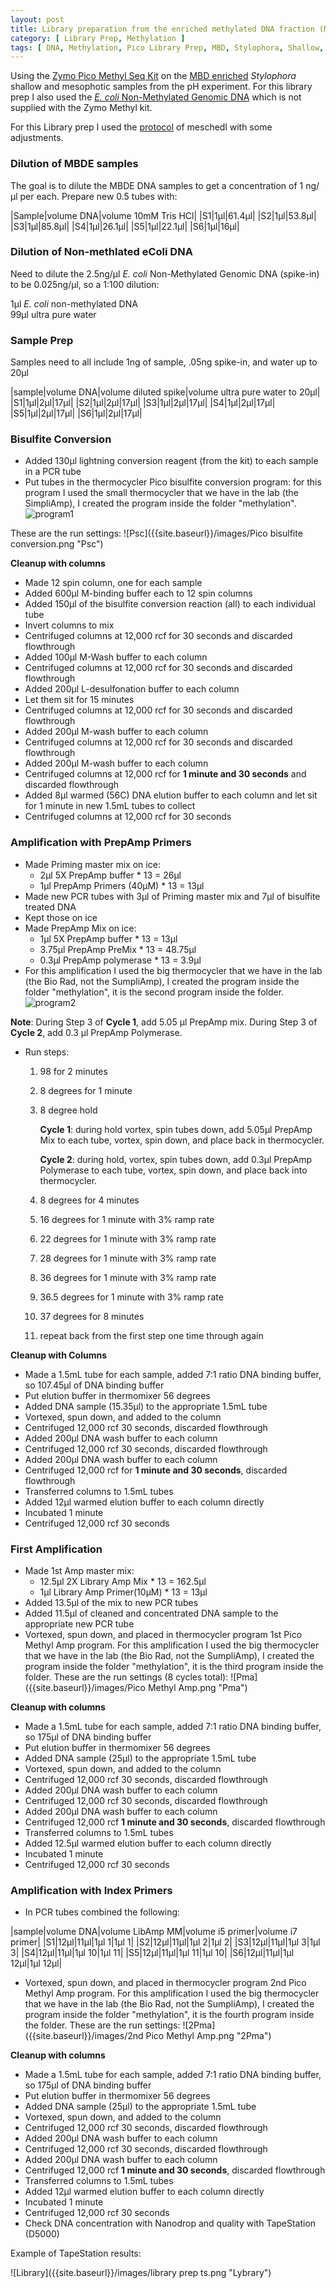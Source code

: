 ```yaml
---
layout: post
title: Library preparation from the enriched methylated DNA fraction (MBDE DNA samples)
category: [ Library Prep, Methylation ]
tags: [ DNA, Methylation, Pico Library Prep, MBD, Stylophora, Shallow, Mesophotic ]
---
```


Using the [Zymo Pico Methyl Seq Kit](https://www.zymoresearch.com/products/pico-methyl-seq-library-prep-kit) on the [MBD enriched](https://fscucchia.github.io/FScucchia_Lab_Notebook-Mass_Lab/MBDE-Meth-DNA/) _Stylophora_ shallow and mesophotic samples from the pH experiment. 
For this library prep I also used the [_E. coli_ Non-Methylated Genomic DNA](https://www.zymoresearch.com/products/e-coli-non-methylated-genomic-dna) which is not supplied with the Zymo Methyl kit.

For this Library prep I used the [protocol](https://meschedl.github.io/MESPutnam_Open_Lab_Notebook/meth-comp-PMS/) of meschedl with some adjustments.

### Dilution of MBDE samples

The goal is to dilute the MBDE DNA samples to get a concentration of 1 ng/µl per each. 
Prepare new 0.5 tubes with: 

|Sample|volume DNA|volume 10mM Tris HCl|
|S1|1µl|61.4µl|
|S2|1µl|53.8µl|
|S3|1µl|85.8µl|
|S4|1µl|26.1µl|
|S5|1µl|22.1µl|
|S6|1µl|16µl|

### Dilution of Non-methlated eColi DNA

Need to dilute the 2.5ng/µl _E. coli_ Non-Methylated Genomic DNA (spike-in) to be 0.025ng/µl, so a 1:100 dilution:

1µl _E. coli_ non-methylated DNA  
99µl ultra pure water

### Sample Prep 

Samples need to all include 1ng of sample, .05ng spike-in, and water up to 20µl

|sample|volume DNA|volume diluted spike|volume ultra pure water to 20µl|
|S1|1µl|2µl|17µl|
|S2|1µl|2µl|17µl|
|S3|1µl|2µl|17µl|
|S4|1µl|2µl|17µl|
|S5|1µl|2µl|17µl|
|S6|1µl|2µl|17µl|

### Bisulfite Conversion

- Added 130µl lightning conversion reagent (from the kit) to each sample in a PCR tube
- Put tubes in the thermocycler Pico bisulfite conversion program: for this program I used the small thermocycler that we have in the lab (the SimpliAmp), I created the program inside the folder "methylation". 
![program1]({{site.baseurl}}/images/thermo1.jpg "program1")

These are the run settings: 
![Psc]({{site.baseurl}}/images/Pico bisulfite conversion.png "Psc")

**Cleanup with columns**

- Made 12 spin column, one for each sample
- Added 600µl M-binding buffer each to 12 spin columns
- Added 150µl of the bisulfite conversion reaction (all) to each individual tube
- Invert columns to mix
- Centrifuged columns at 12,000 rcf for 30 seconds and discarded flowthrough
- Added 100µl M-Wash buffer to each column
- Centrifuged columns at 12,000 rcf for 30 seconds and discarded flowthrough
- Added 200µl L-desulfonation buffer to each column
- Let them sit for 15 minutes
- Centrifuged columns at 12,000 rcf for 30 seconds and discarded flowthrough
- Added 200µl M-wash buffer to each column
- Centrifuged columns at 12,000 rcf for 30 seconds and discarded flowthrough
- Added 200µl M-wash buffer to each column
- Centrifuged columns at 12,000 rcf for **1 minute and 30 seconds** and discarded flowthrough
- Added 8µl warmed (56C) DNA elution buffer to each column and let sit for 1 minute in new 1.5mL tubes to collect
- Centrifuged columns at 12,000 rcf for 30 seconds

### Amplification with PrepAmp Primers

- Made Priming master mix on ice:
  - 2µl 5X PrepAmp buffer * 13 = 26µl
  - 1µl PrepAmp Primers (40µM) * 13 = 13µl
- Made new PCR tubes with 3µl of Priming master mix and 7µl of bisulfite treated DNA
- Kept those on ice
- Made PrepAmp Mix on ice:
  - 1µl 5X PrepAmp buffer * 13 = 13µl
  - 3.75µl PrepAmp PreMix * 13 = 48.75µl
  - 0.3µl PrepAmp polymerase * 13 = 3.9µl
- For this amplification I used the big thermocycler that we have in the lab (the Bio Rad, not the SumpliAmp), I created the program inside the folder "methylation", it is the second program inside the folder. 
![program2]({{site.baseurl}}/images/thermo2.jpg "program2")

**Note**: During Step 3 of **Cycle 1**, add 5.05 μl PrepAmp mix. During Step 3 of **Cycle 2**, add 0.3 μl PrepAmp Polymerase.
- Run steps:
  1. 98 for 2 minutes
  2. 8 degrees for 1 minute
  3. 8 degree hold

     **Cycle 1**: during hold vortex, spin tubes down, add 5.05µl PrepAmp Mix to each tube, vortex, spin down, and place back in thermocycler.

     **Cycle 2**: during hold, vortex, spin tubes down, add 0.3µl PrepAmp Polymerase to each tube, vortex, spin down, and place back into thermocycler.
     
  4. 8 degrees for 4 minutes
  5. 16 degrees for 1 minute with 3% ramp rate
  6. 22 degrees for 1 minute with 3% ramp rate
  7. 28 degrees for 1 minute with 3% ramp rate
  8. 36 degrees for 1 minute with 3% ramp rate
  9. 36.5 degrees for 1 minute with 3% ramp rate
  10. 37 degrees for 8 minutes
  11. repeat back from the first step one time through again

**Cleanup with Columns**

  - Made a 1.5mL tube for each sample, added 7:1 ratio DNA binding buffer, so 107.45µl of DNA binding buffer
  - Put elution buffer in thermomixer 56 degrees
  - Added DNA sample (15.35µl) to the appropriate 1.5mL tube
  - Vortexed, spun down, and added to the column
  - Centrifuged 12,000 rcf 30 seconds, discarded flowthrough
  - Added 200µl DNA wash buffer to each column
  - Centrifuged 12,000 rcf 30 seconds, discarded flowthrough
  - Added 200µl DNA wash buffer to each column
  - Centrifuged 12,000 rcf for **1 minute and 30 seconds**, discarded flowthrough
  - Transferred columns to 1.5mL tubes
  - Added 12µl warmed elution buffer to each column directly
  - Incubated 1 minute
  - Centrifuged 12,000 rcf 30 seconds

### First Amplification

  - Made 1st Amp master mix:
    - 12.5µl 2X Library Amp Mix * 13 = 162.5µl
    - 1µl Library Amp Primer(10µM) * 13 = 13µl
  - Added 13.5µl of the mix to new PCR tubes
  - Added 11.5µl of cleaned and concentrated DNA sample to the appropriate new PCR tube 
  - Vortexed, spun down, and placed in thermocycler program 1st Pico Methyl Amp program. For this amplification I used the big thermocycler that we have in the lab (the Bio Rad, not the SumpliAmp), I created the program inside the folder "methylation", it is the third program inside the folder. 
  These are the run settings (8 cycles total): 
  ![Pma]({{site.baseurl}}/images/Pico Methyl Amp.png "Pma")

**Cleanup with columns**

  - Made a 1.5mL tube for each sample, added 7:1 ratio DNA binding buffer, so 175µl of DNA binding buffer
  - Put elution buffer in thermomixer 56 degrees
  - Added DNA sample (25µl) to the appropriate 1.5mL tube
  - Vortexed, spun down, and added to the column
  - Centrifuged 12,000 rcf 30 seconds, discarded flowthrough
  - Added 200µl DNA wash buffer to each column
  - Centrifuged 12,000 rcf 30 seconds, discarded flowthrough
  - Added 200µl DNA wash buffer to each column
  - Centrifuged 12,000 rcf **1 minute and 30 seconds**, discarded flowthrough
  - Transferred columns to 1.5mL tubes
  - Added 12.5µl warmed elution buffer to each column directly
  - Incubated 1 minute
  - Centrifuged 12,000 rcf 30 seconds

### Amplification with Index Primers

- In PCR tubes combined the following:   

|sample|volume DNA|volume LibAmp MM|volume i5 primer|volume i7 primer|
|S1|12µl|11µl|1µl 1|1µl 1|
|S2|12µl|11µl|1µl 2|1µl 2|
|S3|12µl|11µl|1µl 3|1µl 3|
|S4|12µl|11µl|1µl 10|1µl 11|
|S5|12µl|11µl|1µl 11|1µl 10|
|S6|12µl|11µl|1µl 12µl|1µl 12µl|

- Vortexed, spun down, and placed in thermocycler program 2nd Pico Methyl Amp program. For this amplification I used the big thermocycler that we have in the lab (the Bio Rad, not the SumpliAmp), I created the program inside the folder "methylation", it is the fourth program inside the folder. 
These are the run settings: 
  ![2Pma]({{site.baseurl}}/images/2nd Pico Methyl Amp.png "2Pma")


**Cleanup with columns**

- Made a 1.5mL tube for each sample, added 7:1 ratio DNA binding buffer, so 175µl of DNA binding buffer
- Put elution buffer in thermomixer 56 degrees
- Added DNA sample (25µl) to the appropriate 1.5mL tube
- Vortexed, spun down, and added to the column
- Centrifuged 12,000 rcf 30 seconds, discarded flowthrough
- Added 200µl DNA wash buffer to each column
- Centrifuged 12,000 rcf 30 seconds, discarded flowthrough
- Added 200µl DNA wash buffer to each column
- Centrifuged 12,000 rcf **1 minute and 30 seconds**, discarded flowthrough
- Transferred columns to 1.5mL tubes
- Added 12µl warmed elution buffer to each column directly
- Incubated 1 minute
- Centrifuged 12,000 rcf 30 seconds
- Check DNA concentration with Nanodrop and quality with TapeStation (D5000)

Example of TapeStation results:

![Library]({{site.baseurl}}/images/library prep ts.png "Lybrary")